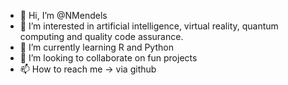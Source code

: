 - 👋 Hi, I’m @NMendels
- 👀 I’m interested in artificial intelligence, virtual reality, quantum computing and quality code assurance.
- 🌱 I’m currently learning R and Python
- 💞️ I’m looking to collaborate on fun projects
- 📫 How to reach me -> via github

<!---
NMendels/NMendels is a ✨ special ✨ repository because its `README.md` (this file) appears on your GitHub profile.
You can click the Preview link to take a look at your changes.
--->

